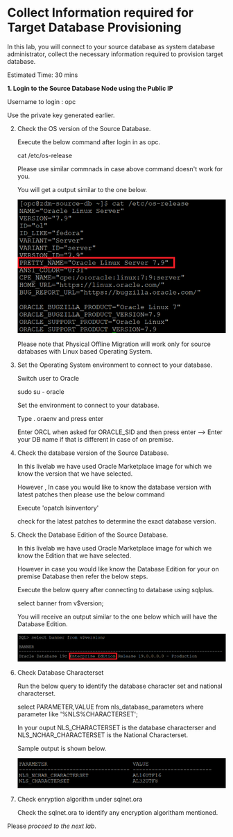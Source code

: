# Collect Information required for Target Database Provisioning

In this lab, you will connect to your source database as system database administrator, collect the necessary information required to provision target database.


Estimated Time: 30 mins


**1. Login to the Source Database Node using the Public IP**

   Username to login : opc 

   Use the private key generated earlier.

2. Check the OS version of the Source Database.

   Execute the below command after login in as opc.
   
   cat /etc/os-release

   Please use similar commnads in case above command doesn't work for you.

   You will get a output similar to the one below.

   ![ss1](./images/osver.png)

   Please note that Physical Offline Migration will work only for source databases with Linux based Operating System.

3. Set the Operating System environment to connect to your database.

    Switch user to Oracle

    sudo su - oracle

    Set the environment to connect to your database.

    Type . oraenv and press enter 
    
    Enter ORCL when asked for ORACLE_SID and then press enter    --> Enter your DB name if that is different in case of on premise.

3.  Check the database version of the Source Database.

    In this livelab we have used Oracle Marketplace image for which we know the version that we have selected.

    However , In case you would like to know the database version with latest patches then please use the below command
    
    Execute 'opatch lsinventory'

    check for the latest patches to determine the exact database version.

4.  Check the Database Edition of the Source Database.

    In this livelab we have used Oracle Marketplace image for which we know the Edition that we have selected.

    However in case you would like know the Database Edition for your on premise Database then refer the below steps.

    Execute the below query after connecting to database using sqlplus.

    select banner from v$version;

    You will receive an output similar to the one below which will have the Database Edition.

    ![ss2](./images/banner.png)

5. Check Database Characterset
   
   Run the below query to identify the database character set and national characterset.

   select PARAMETER,VALUE from nls_database_parameters where parameter like '%NLS%CHARACTERSET';

   In your ouput NLS_CHARACTERSET is the database characterser and NLS_NCHAR_CHARACTERSET is the National Characterset.

   Sample output is shown below.

   ![ss3](./images/charset.png)

6. Check enryption algorithm under sqlnet.ora

   Check the sqlnet.ora to identify any encryption algoritham mentioned.




Please *proceed to the next lab*.



